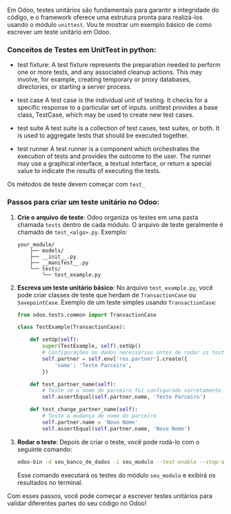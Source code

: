 Em Odoo, testes unitários são fundamentais para garantir a integridade do código, e o framework oferece uma estrutura pronta para realizá-los usando o módulo `unittest`. Vou te mostrar um exemplo básico de como escrever um teste unitário em Odoo.
### Conceitos de Testes em UnitTest in python:
- test fixture: 
A test fixture represents the preparation needed to perform one or more tests, and any associated cleanup actions. This may involve, for example, creating temporary or proxy databases, directories, or starting a server process.

- test case
A test case is the individual unit of testing. It checks for a specific response to a particular set of inputs. unittest provides a base class, TestCase, which may be used to create new test cases.

- test suite
A test suite is a collection of test cases, test suites, or both. It is used to aggregate tests that should be executed together.

- test runner
A test runner is a component which orchestrates the execution of tests and provides the outcome to the user. The runner may use a graphical interface, a textual interface, or return a special value to indicate the results of executing the tests.

Os métodos de teste devem começar com `test_`
### Passos para criar um teste unitário no Odoo:




1. **Crie o arquivo de teste**:
   Odoo organiza os testes em uma pasta chamada `tests` dentro de cada módulo. O arquivo de teste geralmente é chamado de `test_<algo>.py`. Exemplo:
   
   ```
   your_module/
       ├── models/
       ├── __init__.py
       ├── __manifest__.py
       └── tests/
           └── test_example.py
   ```

2. **Escreva um teste unitário básico**:
   No arquivo `test_example.py`, você pode criar classes de teste que herdam de `TransactionCase` ou `SavepointCase`. Exemplo de um teste simples usando `TransactionCase`:

   ```python
   from odoo.tests.common import TransactionCase

   class TestExample(TransactionCase):

       def setUp(self):
           super(TestExample, self).setUp()
           # Configurações ou dados necessários antes de rodar os testes
           self.partner = self.env['res.partner'].create({
               'name': 'Teste Parceiro',
           })

       def test_partner_name(self):
           # Teste se o nome do parceiro foi configurado corretamente
           self.assertEqual(self.partner.name, 'Teste Parceiro')

       def test_change_partner_name(self):
           # Teste a mudança de nome do parceiro
           self.partner.name = 'Novo Nome'
           self.assertEqual(self.partner.name, 'Novo Nome')
   ```

3. **Rodar o teste**:
   Depois de criar o teste, você pode rodá-lo com o seguinte comando:
   
   ```bash
   odoo-bin -d seu_banco_de_dados -i seu_modulo --test-enable --stop-after-init
   ```

   Esse comando executará os testes do módulo `seu_modulo` e exibirá os resultados no terminal.

Com esses passos, você pode começar a escrever testes unitários para validar diferentes partes do seu código no Odoo!